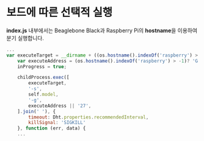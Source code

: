 # 보드에 따른 선택적 실행
**index.js** 내부에서는 Beaglebone Black과 Raspberry Pi의 **hostname**을 이용하여 분기 실행합니다.

```js
...
var executeTarget = __dirname + ((os.hostname().indexOf('raspberry') > -1)? '/bin/Raspberry_DHT11': '/bin/Beagle_GPIO_dht22');
    var executeAddress = (os.hostname().indexOf('raspberry') > -1)? 'G:' + self.address: self.address;
    inProgress = true;

    childProcess.exec([
        executeTarget,
        '-s', 
        self.model,
        '-g', 
        executeAddress || '27',
    ].join(' '), {
        timeout: Dht.properties.recommendedInterval,
        killSignal: 'SIGKILL'
    }, function (err, data) {
    ...
```